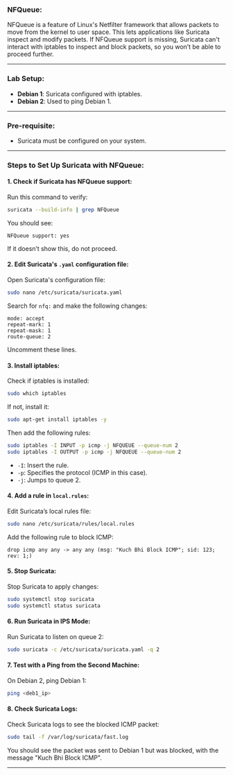 ### **NFQueue**:

NFQueue is a feature of Linux's Netfilter framework that allows packets to move from the kernel to user space. This lets applications like Suricata inspect and modify packets. If NFQueue support is missing, Suricata can't interact with iptables to inspect and block packets, so you won’t be able to proceed further.

---

### **Lab Setup**:

- **Debian 1**: Suricata configured with iptables.
- **Debian 2**: Used to ping Debian 1.

---

### **Pre-requisite**:

- Suricata must be configured on your system.

---

### **Steps to Set Up Suricata with NFQueue**:

#### **1. Check if Suricata has NFQueue support**:

Run this command to verify:

```bash
suricata --build-info | grep NFQueue
```

You should see:

```plaintext
NFQueue support: yes
```

If it doesn’t show this, do not proceed.

#### **2. Edit Suricata's `.yaml` configuration file**:

Open Suricata's configuration file:

```bash
sudo nano /etc/suricata/suricata.yaml
```

Search for `nfq:` and make the following changes:

```plaintext
mode: accept
repeat-mark: 1
repeat-mask: 1
route-queue: 2
```

Uncomment these lines.

#### **3. Install iptables**:

Check if iptables is installed:

```bash
sudo which iptables
```

If not, install it:

```bash
sudo apt-get install iptables -y
```

Then add the following rules:

```bash
sudo iptables -I INPUT -p icmp -j NFQUEUE --queue-num 2
sudo iptables -I OUTPUT -p icmp -j NFQUEUE --queue-num 2
```

- `-I`: Insert the rule.
- `-p`: Specifies the protocol (ICMP in this case).
- `-j`: Jumps to queue 2.

#### **4. Add a rule in `local.rules`**:

Edit Suricata’s local rules file:

```bash
sudo nano /etc/suricata/rules/local.rules
```

Add the following rule to block ICMP:

```plaintext
drop icmp any any -> any any (msg: "Kuch Bhi Block ICMP"; sid: 123; rev: 1;)
```

#### **5. Stop Suricata**:

Stop Suricata to apply changes:

```bash
sudo systemctl stop suricata
sudo systemctl status suricata
```

#### **6. Run Suricata in IPS Mode**:

Run Suricata to listen on queue 2:

```bash
sudo suricata -c /etc/suricata/suricata.yaml -q 2
```

#### **7. Test with a Ping from the Second Machine**:

On Debian 2, ping Debian 1:

```bash
ping <deb1_ip>
```

#### **8. Check Suricata Logs**:

Check Suricata logs to see the blocked ICMP packet:

```bash
sudo tail -f /var/log/suricata/fast.log
```

You should see the packet was sent to Debian 1 but was blocked, with the message "Kuch Bhi Block ICMP".

---